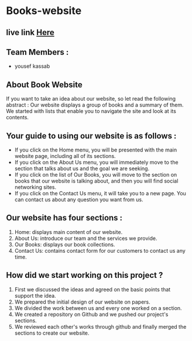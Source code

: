 # Books-website
## live link [Here](https://github.com/yousefkaka)

## Team Members : 

* yousef kassab



## About Book Website

If you want to take an idea about our website, so let read the following abstract :
Our website displays a group of books and a summary of them. 
We started with lists that enable you to navigate the site and look at its contents.

## Your guide to using our website is as follows :

* If you click on the Home menu, you will be presented with the main website page, including all of its sections.
* If you click on the About Us menu, you will immediately move to the section that talks about us and the goal we are seeking.
* If you click on the list of Our Books, you will move to the section on books that our website is talking about, and then you will find social networking sites.
* If you click on the Contact Us menu, it will take you to a new page. You can contact us about any question you want from us.

## Our website has four  sections : 

1. Home: displays main content of our website.
2. About Us: introduce our team and the services we provide. 
3. Our Books: displays our book collections. 
5. Contact Us: contains contact form for our customers to contact us any time. 




## How did we start working on this project ?

1. First we discussed the ideas and agreed on the basic points that support the idea. 
2. We prepared the initial design of our website on papers. 
3. We divided the work between us and every one worked on a section. 
4. We created a repository on Github and we pushed our project's sections. 
5. We reviewed each other's works through github and finally merged the sections to create our website.
